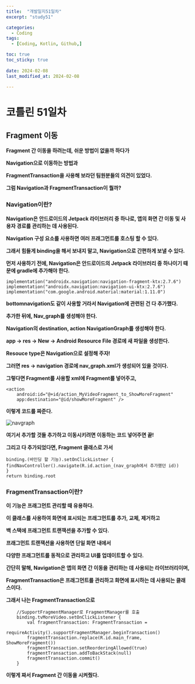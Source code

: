 ```yaml
---
title:  "개발일지51일차" 
excerpt: "study51"

categories:
  - Coding
tags:
  - [Coding, Kotlin, Github,]

toc: true
toc_sticky: true
 
date: 2024-02-08
last_modified_at: 2024-02-08

---
```

# 코틀린 51일차

## Fragment 이동

**Fragment 간 이동을 하려는데, 쉬운 방법이 없을까 하다가**

**Navigation으로 이동하는 방법과**

**FragmentTransaction을 사용해 보라던 팀원분들의 의견이 있었다.**

**그럼 Navigation과 FragmentTransaction이 뭘까?**

### Navigation이란?

**Navigation은 안드로이드의 Jetpack 라이브러리 중 하나로, 앱의 화면 간 이동 및 사용자 경로를 관리하는 데 사용된다.**

**Navigation 구성 요소를 사용하면 여러 프래그먼트를 호스팅 할 수 있다.**

**그래서 힘들게 binding을 해서 보내지 말고, Navigation으로 간편하게 보낼 수 있다.**

**먼저 사용하기 전에, Navigation은 안드로이드의 Jetpack 라이브러리 중 하나이기 때문에 gradle에 추가해야 한다.**

    implementation("androidx.navigation:navigation-fragment-ktx:2.7.6")
    implementation("androidx.navigation:navigation-ui-ktx:2.7.6")
    implementation("com.google.android.material:material:1.11.0")

**bottomnavigation도 같이 사용할 거라서 Navigation에 관련된 건 다 추가했다.**

**추가한 뒤에, Nav_graph를 생성해야 한다.**

**Navigation의 destination, action NavigationGraph를 생성해야 한다.**

**app -> res -> New -> Android Resource File 경로에 새 파일을 생성한다.**

**Resouce type은 Navigation으로 설정해 주자!**

**그러면 res -> navigation 경로에 nav_graph.xml가 생성되어 있을 것이다.**

**그렇다면 Fragment를 사용할 xml에 Fragment를 넣어주고,**

    <action
        android:id="@+id/action_MyVideoFragment_to_ShowMoreFragment"
        app:destination="@id/showMoreFragment" />
        
  **이렇게 코드를 짜준다.**

![navgraph](https://github.com/hyunparrot/hyunparrot.github.io/assets/148528251/830ff7f1-8fde-4843-914c-c21af52a1b1d)

**여기서 추가할 것들 추가하고 이동시키려면 이동하는 코드 넣어주면 끝!**

**그리고 다 추가되었다면, Fragment 클래스로 가서**

    binding.(바인딩 할 기능).setOnClickListner {
    findNavController().navigate(R.id.action_(nav_graph에서 추가했던 id))
    }
    return binding.root



### FragmentTransaction이란?

**이 기능은 프래그먼트 관리할 때 유용하다.**

**이 클래스를 사용하여 화면에 표시되는 프래그먼트를 추가, 교체, 제거하고**

**백 스택에 프래그먼트 트랜잭션을 추가할 수 있다.**

**프래그먼트 트랜잭션을 사용하면 단일 화면 내에서**

**다양한 프래그먼트를 동적으로 관리하고 UI를 업데이트할 수 있다.**

**간단히 말해, Navigation은 앱의 화면 간 이동을 관리하는 데 사용되는 라이브러리이며,**

**FragmentTransaction은 프래그먼트를 관리하고 화면에 표시하는 데 사용되는 클래스이다.**

**그래서 나는 FragmentTransaction으로**

        //SupportFragmentManager로 FragmentManager를 호출
        binding.tvMoreVideo.setOnClickListener {
            val fragmentTransaction: FragmentTransaction =
                requireActivity().supportFragmentManager.beginTransaction()
            fragmentTransaction.replace(R.id.main_frame, ShowMoreFragment())
            fragmentTransaction.setReorderingAllowed(true)
            fragmentTransaction.addToBackStack(null)
            fragmentTransaction.commit()
        }
        
**이렇게 짜서 Fragment 간 이동을 시켜줬다.**


